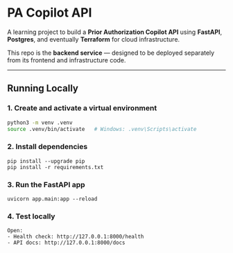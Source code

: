 # PA Copilot API

A learning project to build a **Prior Authorization Copilot API** using **FastAPI**, **Postgres**, and eventually **Terraform** for cloud infrastructure.  

This repo is the **backend service** — designed to be deployed separately from its frontend and infrastructure code.

---

## Running Locally

### 1. Create and activate a virtual environment
```bash
python3 -m venv .venv
source .venv/bin/activate   # Windows: .venv\Scripts\activate
```

### 2. Install dependencies
```
pip install --upgrade pip
pip install -r requirements.txt
```

### 3. Run the FastAPI app
```
uvicorn app.main:app --reload
```

### 4. Test locally
```
Open:
- Health check: http://127.0.0.1:8000/health
- API docs: http://127.0.0.1:8000/docs
```

